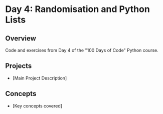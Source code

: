 # Day 4: Randomisation and Python Lists

## Overview
Code and exercises from Day 4 of the "100 Days of Code" Python course.

## Projects
- [Main Project Description]

## Concepts
- [Key concepts covered]
